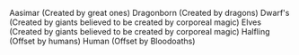 Aasimar (Created by great ones)
Dragonborn (Created by dragons)
Dwarf's (Created by giants believed to be created by corporeal magic)
Elves (Created by giants believed to be created by corporeal magic)
Halfling (Offset by humans)
Human (Offset by Bloodoaths)
